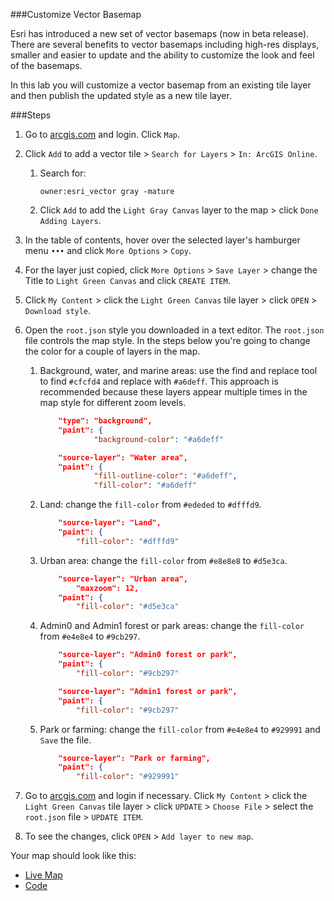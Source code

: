 ###Customize Vector Basemap

Esri has introduced a new set of vector basemaps (now in beta release). There are several benefits to vector basemaps including high-res displays, smaller and easier to update and the ability to customize the look and feel of the basemaps.

In this lab you will customize a vector basemap from an existing tile layer and then publish the updated style as a new tile layer.

###Steps

1. Go to [arcgis.com](http://www.arcgis.com) and login. Click `Map`.

2. Click `Add` to add a vector tile > `Search for Layers` > `In: ArcGIS Online`.

	1. Search for:

		```
		owner:esri_vector gray -mature
		```

	2. Click `Add` to add the `Light Gray Canvas` layer to the map > click `Done Adding Layers`.

3. In the table of contents, hover over the selected layer's hamburger menu `•••` and click `More Options` > `Copy`.

4. For the layer just copied, click `More Options` > `Save Layer` > change the Title to `Light Green Canvas` and click `CREATE ITEM`.

5. Click `My Content` > click the `Light Green Canvas` tile layer > click `OPEN` > `Download style`.

6. Open the `root.json` style you downloaded in a text editor. The `root.json` file controls the map style.
In the steps below you're going to change the color for a couple of layers in the map.

	1. Background, water, and marine areas: use the find and replace tool to find `#cfcfd4` and replace with `#a6deff`. This approach is recommended because these layers appear multiple times in the map style for different zoom levels.  

		```json
			"type": "background",
      		"paint": {
        			"background-color": "#a6deff"

		```

		```json
			"source-layer": "Water area",
      		"paint": {
        			"fill-outline-color": "#a6deff",
        			"fill-color": "#a6deff"
		```    

	2. Land: change the `fill-color` from `#ededed` to `#dfffd9`.

		```json
   			"source-layer": "Land",
      		"paint": {
        		"fill-color": "#dfffd9"
		```

	3. Urban area: change the `fill-color` from `#e8e8e8` to `#d5e3ca`.

		```json
			"source-layer": "Urban area",
      			"maxzoom": 12,
      		"paint": {
        		"fill-color": "#d5e3ca"
		```

	4. Admin0 and Admin1 forest or park areas: change the `fill-color` from `#e4e8e4` to `#9cb297`.

		```json
			"source-layer": "Admin0 forest or park",
      		"paint": {
        		"fill-color": "#9cb297"
		```

		```json
			"source-layer": "Admin1 forest or park",
      		"paint": {
        		"fill-color": "#9cb297"
		```

	5. Park or farming: change the `fill-color` from `#e4e8e4` to `#929991` and `Save` the file.

		```json
			"source-layer": "Park or farming",
      		"paint": {
        		"fill-color": "#929991"
		```

7. Go to [arcgis.com](http://www.arcgis.com) and login if necessary. Click `My Content` > click the `Light Green Canvas` tile layer > click `UPDATE` > `Choose File` > select the `root.json` file > `UPDATE ITEM`.

8. To see the changes, click `OPEN` > `Add layer to new map`.  

Your map should look like this:
* [Live Map](http://www.arcgis.com/home/webmap/viewer.html?webmap=b66770c3ad184c6a8f68cba5c19addeb)
* [Code](root_lightgreen.json)
